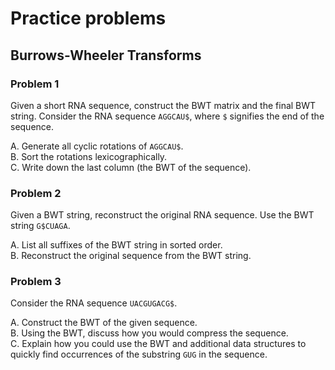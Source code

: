 # Practice problems

## Burrows-Wheeler Transforms

### Problem 1

Given a short RNA sequence, construct the BWT matrix and the final BWT string.
Consider the RNA sequence `AGGCAU$`, where `$` signifies the end of the sequence.

A.  Generate all cyclic rotations of `AGGCAU$`.<br>
B.  Sort the rotations lexicographically.<br>
C.  Write down the last column (the BWT of the sequence).

### Problem 2

Given a BWT string, reconstruct the original RNA sequence.
Use the BWT string `G$CUAGA`.

A.  List all suffixes of the BWT string in sorted order.<br>
B.  Reconstruct the original sequence from the BWT string.

### Problem 3

Consider the RNA sequence `UACGUGACG$`.

A. Construct the BWT of the given sequence.<br>
B. Using the BWT, discuss how you would compress the sequence.<br>
C. Explain how you could use the BWT and additional data structures to quickly find occurrences of the substring `GUG` in the sequence.
